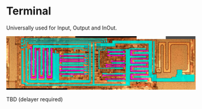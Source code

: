 # Terminal

Universally used for Input, Output and InOut.

![pad.jpg](imgstore/pad.jpg)

TBD (delayer required)
